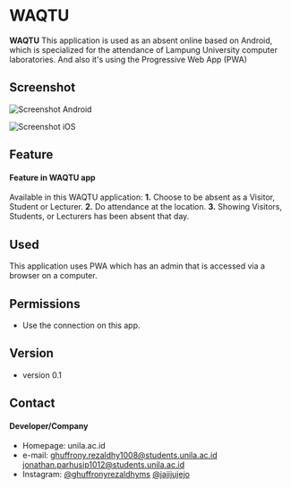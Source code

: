 WAQTU
======
**WAQTU**
This application is used as an absent online based on Android, which is specialized for the attendance of Lampung University computer laboratories. And also it's using the Progressive Web App (PWA)

## Screenshot
![Screenshot Android](http://url/screenshot-appname-android.png "screenshot Android")

![Screenshot iOS](http://url/screenshot-appname-ios.png "screenshot iOS")

## Feature
#### Feature in WAQTU app
Available in this WAQTU application:
  **1.** Choose to be absent as a Visitor, Student or Lecturer.
  **2.** Do attendance at the location.
  **3.** Showing Visitors, Students, or Lecturers has been absent that day.

## Used
This application uses PWA which has an admin that is accessed via a browser on a computer.

## Permissions
* Use the connection on this app.

## Version 
* version 0.1

## Contact
#### Developer/Company
* Homepage: unila.ac.id
* e-mail:
ghuffrony.rezaldhy1008@students.unila.ac.id
jonathan.parhusip1012@students.unila.ac.id
* Instagram:
[@ghuffronyrezaldhyms](https://www.instagram.com/ghuffronyrezaldhyms "ghuffronyrezaldhyms on instagram")
[@jajijujejo](https://www.instagram.com/jajijujejo "jajijujejo on instagram")
